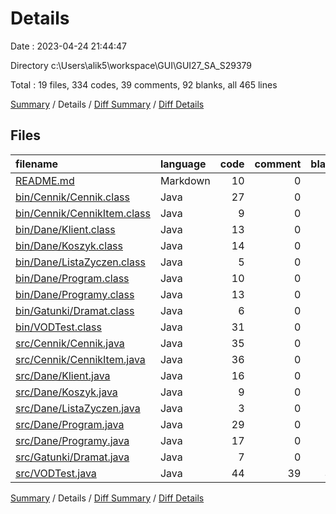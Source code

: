 # Details

Date : 2023-04-24 21:44:47

Directory c:\\Users\\alik5\\workspace\\GUI\\GUI27_SA_S29379

Total : 19 files,  334 codes, 39 comments, 92 blanks, all 465 lines

[Summary](results.md) / Details / [Diff Summary](diff.md) / [Diff Details](diff-details.md)

## Files
| filename | language | code | comment | blank | total |
| :--- | :--- | ---: | ---: | ---: | ---: |
| [README.md](/README.md) | Markdown | 10 | 0 | 9 | 19 |
| [bin/Cennik/Cennik.class](/bin/Cennik/Cennik.class) | Java | 27 | 0 | 0 | 27 |
| [bin/Cennik/CennikItem.class](/bin/Cennik/CennikItem.class) | Java | 9 | 0 | 0 | 9 |
| [bin/Dane/Klient.class](/bin/Dane/Klient.class) | Java | 13 | 0 | 0 | 13 |
| [bin/Dane/Koszyk.class](/bin/Dane/Koszyk.class) | Java | 14 | 0 | 0 | 14 |
| [bin/Dane/ListaZyczen.class](/bin/Dane/ListaZyczen.class) | Java | 5 | 0 | 0 | 5 |
| [bin/Dane/Program.class](/bin/Dane/Program.class) | Java | 10 | 0 | 0 | 10 |
| [bin/Dane/Programy.class](/bin/Dane/Programy.class) | Java | 13 | 0 | 0 | 13 |
| [bin/Gatunki/Dramat.class](/bin/Gatunki/Dramat.class) | Java | 6 | 0 | 0 | 6 |
| [bin/VODTest.class](/bin/VODTest.class) | Java | 31 | 0 | 1 | 32 |
| [src/Cennik/Cennik.java](/src/Cennik/Cennik.java) | Java | 35 | 0 | 13 | 48 |
| [src/Cennik/CennikItem.java](/src/Cennik/CennikItem.java) | Java | 36 | 0 | 9 | 45 |
| [src/Dane/Klient.java](/src/Dane/Klient.java) | Java | 16 | 0 | 5 | 21 |
| [src/Dane/Koszyk.java](/src/Dane/Koszyk.java) | Java | 9 | 0 | 2 | 11 |
| [src/Dane/ListaZyczen.java](/src/Dane/ListaZyczen.java) | Java | 3 | 0 | 3 | 6 |
| [src/Dane/Program.java](/src/Dane/Program.java) | Java | 29 | 0 | 10 | 39 |
| [src/Dane/Programy.java](/src/Dane/Programy.java) | Java | 17 | 0 | 7 | 24 |
| [src/Gatunki/Dramat.java](/src/Gatunki/Dramat.java) | Java | 7 | 0 | 2 | 9 |
| [src/VODTest.java](/src/VODTest.java) | Java | 44 | 39 | 31 | 114 |

[Summary](results.md) / Details / [Diff Summary](diff.md) / [Diff Details](diff-details.md)